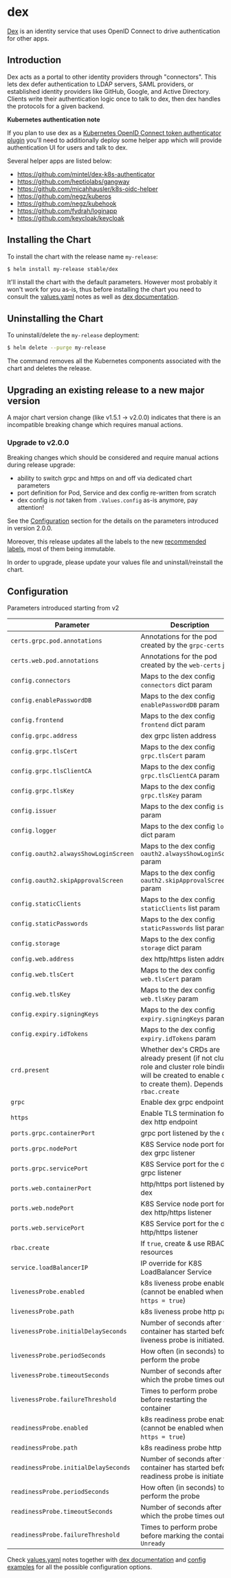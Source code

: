 # dex

[Dex][dex] is an identity service that uses OpenID Connect to drive authentication for other apps.

## Introduction

Dex acts as a portal to other identity providers through "connectors". This lets dex defer authentication to LDAP servers, SAML providers, or established identity providers like GitHub, Google, and Active Directory. Clients write their authentication logic once to talk to dex, then dex handles the protocols for a given backend.

**Kubernetes authentication note**

If you plan to use dex as a [Kubernetes OpenID Connect token authenticator plugin](http://kubernetes.io/docs/admin/authentication/#openid-connect-tokens) you'll need to additionally deploy some helper app which will provide authentication UI for users and talk to dex.

Several helper apps are listed below:
  - https://github.com/mintel/dex-k8s-authenticator
  - https://github.com/heptiolabs/gangway
  - https://github.com/micahhausler/k8s-oidc-helper
  - https://github.com/negz/kuberos
  - https://github.com/negz/kubehook
  - https://github.com/fydrah/loginapp
  - https://github.com/keycloak/keycloak

## Installing the Chart

To install the chart with the release name `my-release`:

```sh
$ helm install my-release stable/dex
```

It'll install the chart with the default parameters. However most probably it won't work for you as-is, thus before installing the chart you need to consult the [values.yaml](values.yaml) notes as well as [dex documentation][dex].

## Uninstalling the Chart

To uninstall/delete the `my-release` deployment:

```sh
$ helm delete --purge my-release
```

The command removes all the Kubernetes components associated with the chart and deletes the release.

## Upgrading an existing release to a new major version

A major chart version change (like v1.5.1 -> v2.0.0) indicates that there is an incompatible breaking change which requires manual actions.

### Upgrade to v2.0.0

Breaking changes which should be considered and require manual actions during release upgrade:

- ability to switch grpc and https on and off via dedicated chart parameters
- port definition for Pod, Service and dex config re-written from scratch
- dex config is _not_ taken from `.Values.config` as-is anymore, pay attention!

See the [Configuration](#configuration) section for the details on the parameters introduced in version 2.0.0.

Moreover, this release updates all the labels to the new [recommended labels](https://github.com/helm/charts/blob/master/REVIEW_GUIDELINES.md#names-and-labels), most of them being immutable.

In order to upgrade, please update your values file and uninstall/reinstall the chart.

## Configuration

Parameters introduced starting from v2

| Parameter | Description | Default |
| --------- | ----------- | ------- |
| `certs.grpc.pod.annotations` | Annotations for the pod created by the `grpc-certs` job | `{}` |
| `certs.web.pod.annotations` | Annotations for the pod created by the `web-certs` job | `{}` |
| `config.connectors` | Maps to the dex config `connectors` dict param | `{}` |
| `config.enablePasswordDB` | Maps to the dex config `enablePasswordDB` param | `true` |
| `config.frontend` | Maps to the dex config `frontend` dict param | `""` |
| `config.grpc.address` | dex grpc listen address | `127.0.0.1` |
| `config.grpc.tlsCert` | Maps to the dex config `grpc.tlsCert` param | `/etc/dex/tls/grpc/server/tls.crt` |
| `config.grpc.tlsClientCA` | Maps to the dex config `grpc.tlsClientCA` param | `/etc/dex/tls/grpc/ca/tls.crt` |
| `config.grpc.tlsKey` | Maps to the dex config `grpc.tlsKey` param | `/etc/dex/tls/grpc/server/tls.key` |
| `config.issuer` | Maps to the dex config `issuer` param | `http://dex.io:8080` |
| `config.logger` | Maps to the dex config `logger` dict param | `{"level": "debug"}` |
| `config.oauth2.alwaysShowLoginScreen` | Maps to the dex config `oauth2.alwaysShowLoginScreen` param | `false` |
| `config.oauth2.skipApprovalScreen` | Maps to the dex config `oauth2.skipApprovalScreen` param | `true` |
| `config.staticClients` | Maps to the dex config `staticClients` list param | `""` |
| `config.staticPasswords` | Maps to the dex config `staticPasswords` list param | `""` |
| `config.storage` | Maps to the dex config `storage` dict param | `{"type": "kubernetes", "config": {"inCluster": true}}` |
| `config.web.address` | dex http/https listen address | `0.0.0.0` |
| `config.web.tlsCert` | Maps to the dex config `web.tlsCert` param | `/etc/dex/tls/https/server/tls.crt` |
| `config.web.tlsKey` | Maps to the dex config `web.tlsKey` param | `/etc/dex/tls/https/server/tls.key` |
| `config.expiry.signingKeys` | Maps to the dex config `expiry.signingKeys` param | `6h` |
| `config.expiry.idTokens` | Maps to the dex config `expiry.idTokens` param | `24h` |
| `crd.present` | Whether dex's CRDs are already present (if not cluster role and cluster role binding will be created to enable dex to create them). Depends on `rbac.create` | `false` |
| `grpc` | Enable dex grpc endpoint | `true` |
| `https` | Enable TLS termination for the dex http endpoint | `false` |
| `ports.grpc.containerPort` | grpc port listened by the dex | `5000` |
| `ports.grpc.nodePort` | K8S Service node port for the dex grpc listener | `35000` |
| `ports.grpc.servicePort` | K8S Service port for the dex grpc listener | `35000` |
| `ports.web.containerPort` | http/https port listened by the dex | `5556` |
| `ports.web.nodePort` | K8S Service node port for the dex http/https listener | `32000` |
| `ports.web.servicePort` | K8S Service port for the dex http/https listener | `32000` |
| `rbac.create` | If `true`, create & use RBAC resources | `true` |
| `service.loadBalancerIP` | IP override for K8S LoadBalancer Service | `""` |
| `livenessProbe.enabled` | k8s liveness probe enabled (cannot be enabled when `https = true`) | `false` |
| `livenessProbe.path` |  k8s liveness probe http path | `"/healthz"`  |
| `livenessProbe.initialDelaySeconds` | Number of seconds after the container has started before liveness probe is initiated.  |  `1` |
| `livenessProbe.periodSeconds` | How often (in seconds) to perform the probe | `10`  |
| `livenessProbe.timeoutSeconds` | Number of seconds after which the probe times out | `1`  |
| `livenessProbe.failureThreshold` | Times to perform probe before restarting the container | `3`  |
| `readinessProbe.enabled` | k8s readiness probe enabled (cannot be enabled when `https = true`) | `false`  |
| `readinessProbe.path` |  k8s readiness probe http path | `"/healthz"`  |
| `readinessProbe.initialDelaySeconds` | Number of seconds after the container has started before readiness probe is initiated.  |  `1` |
| `readinessProbe.periodSeconds` | How often (in seconds) to perform the probe  |  `10` |
| `readinessProbe.timeoutSeconds` | Number of seconds after which the probe times out | `1`  |
| `readinessProbe.failureThreshold` | Times to perform probe before marking the container `Unready` |  `3` |


Check [values.yaml](values.yaml) notes together with [dex documentation][dex] and [config examples](https://github.com/dexidp/dex/tree/master/examples) for all the possible configuration options.


[dex]: https://github.com/dexidp/dex
